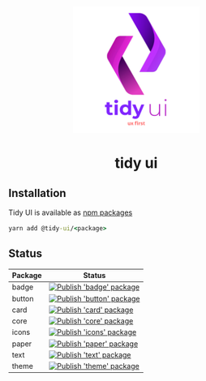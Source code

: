 <!-- markdownlint-disable-next-line -->
<p align="center">
  <img width="250" src="internals/docs/tidi-ui-logo.png" alt="Tidy UI logo">
</p>

<h1 align="center">tidy ui</h1>

## Installation

Tidy UI is available as [npm packages](https://www.npmjs.com/search?q=%40tidy-ui)

```cmd
yarn add @tidy-ui/<package>
```

## Status

<table>
  <thead>
    <tr><th>Package</th>
    <th>Status</th></tr>
  </thead>
  <tbody>
  <tr>
    <td>badge</td>
    <td><a href="https://github.com/badatt/tidy-ui/actions/workflows/publish-badge.yml"><img src="https://github.com/badatt/tidy-ui/actions/workflows/publish-badge.yml/badge.svg" alt="Publish 'badge' package"/></a></td>
  </tr>
  <tr>
    <td>button</td>
    <td><a href="https://github.com/badatt/tidy-ui/actions/workflows/publish-button.yml"><img src="https://github.com/badatt/tidy-ui/actions/workflows/publish-button.yml/badge.svg" alt="Publish 'button' package"/></a></td>
  </tr>
  <tr>
    <td>card</td>
    <td><a href="https://github.com/badatt/tidy-ui/actions/workflows/publish-card.yml"><img src="https://github.com/badatt/tidy-ui/actions/workflows/publish-card.yml/badge.svg" alt="Publish 'card' package"/></a></td>
  </tr>
  <tr>
    <td>core</td>
    <td><a href="https://github.com/badatt/tidy-ui/actions/workflows/publish-core.yml"><img src="https://github.com/badatt/tidy-ui/actions/workflows/publish-core.yml/badge.svg" alt="Publish 'core' package"/></a></td>
  </tr>
  <tr>
    <td>icons</td>
    <td><a href="https://github.com/badatt/tidy-ui/actions/workflows/publish-icons.yml"><img src="https://github.com/badatt/tidy-ui/actions/workflows/publish-icons.yml/badge.svg" alt="Publish 'icons' package"/></a></td>
  </tr>
  <tr>
    <td>paper</td>
    <td><a href="https://github.com/badatt/tidy-ui/actions/workflows/publish-paper.yml"><img src="https://github.com/badatt/tidy-ui/actions/workflows/publish-paper.yml/badge.svg" alt="Publish 'paper' package"/></a></td>
  </tr>
  <tr>
    <td>text</td>
    <td><a href="https://github.com/badatt/tidy-ui/actions/workflows/publish-text.yml"><img src="https://github.com/badatt/tidy-ui/actions/workflows/publish-text.yml/badge.svg" alt="Publish 'text' package"/></a></td>
  </tr>
  <tr>
    <td>theme</td>
    <td><a href="https://github.com/badatt/tidy-ui/actions/workflows/publish-theme.yml"><img src="https://github.com/badatt/tidy-ui/actions/workflows/publish-theme.yml/badge.svg" alt="Publish 'theme' package"/></a></td>
  </tr>
  </tbody>
</table>
